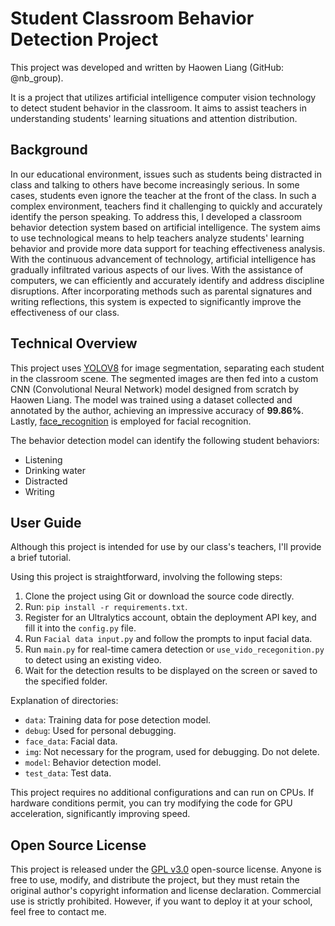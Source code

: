 # Student Classroom Behavior Detection Project

This project was developed and written by Haowen Liang (GitHub: @nb_group).

It is a project that utilizes artificial intelligence computer vision technology to detect student behavior in the classroom. It aims to assist teachers in understanding students' learning situations and attention distribution.

## Background
In our educational environment, issues such as students being distracted in class and talking to others have become increasingly serious. In some cases, students even ignore the teacher at the front of the class. In such a complex environment, teachers find it challenging to quickly and accurately identify the person speaking. To address this, I developed a classroom behavior detection system based on artificial intelligence. The system aims to use technological means to help teachers analyze students' learning behavior and provide more data support for teaching effectiveness analysis. With the continuous advancement of technology, artificial intelligence has gradually infiltrated various aspects of our lives. With the assistance of computers, we can efficiently and accurately identify and address discipline disruptions. After incorporating methods such as parental signatures and writing reflections, this system is expected to significantly improve the effectiveness of our class.

## Technical Overview

This project uses [YOLOV8](https://github.com/ultralytics/ultralytics) for image segmentation, separating each student in the classroom scene. The segmented images are then fed into a custom CNN (Convolutional Neural Network) model designed from scratch by Haowen Liang. The model was trained using a dataset collected and annotated by the author, achieving an impressive accuracy of **99.86%**. Lastly, [face_recognition](https://github.com/ageitgey/face_recognition/) is employed for facial recognition.

The behavior detection model can identify the following student behaviors:
- Listening
- Drinking water
- Distracted
- Writing

## User Guide

Although this project is intended for use by our class's teachers, I'll provide a brief tutorial.

Using this project is straightforward, involving the following steps:

1. Clone the project using Git or download the source code directly.
2. Run: `pip install -r requirements.txt`.
3. Register for an Ultralytics account, obtain the deployment API key, and fill it into the `config.py` file.
4. Run `Facial data input.py` and follow the prompts to input facial data.
5. Run `main.py` for real-time camera detection or `use_vido_recegonition.py` to detect using an existing video.
6. Wait for the detection results to be displayed on the screen or saved to the specified folder.

Explanation of directories:
 - `data`: Training data for pose detection model.
 - `debug`: Used for personal debugging.
 - `face_data`: Facial data.
 - `img`: Not necessary for the program, used for debugging. Do not delete.
 - `model`: Behavior detection model.
 - `test_data`: Test data.

This project requires no additional configurations and can run on CPUs. If hardware conditions permit, you can try modifying the code for GPU acceleration, significantly improving speed.

## Open Source License

This project is released under the [GPL v3.0](https://github.com/KSXGitHub/GPL-3.0/blob/89c928a17db494bb6f4c4013d77f5bee076d057d/LICENSE) open-source license. Anyone is free to use, modify, and distribute the project, but they must retain the original author's copyright information and license declaration. Commercial use is strictly prohibited. However, if you want to deploy it at your school, feel free to contact me.
